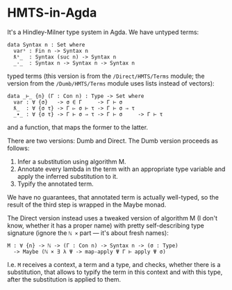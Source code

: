 # HMTS-in-Agda

It's a Hindley-Milner type system in Agda. We have untyped terms:

```
data Syntax n : Set where
  varˢ : Fin n -> Syntax n 
  ƛˢ_  : Syntax (suc n) -> Syntax n
  _·_  : Syntax n -> Syntax n -> Syntax n
```

typed terms (this version is from the `/Direct/HMTS/Terms` module;
the version from the `/Dumb/HMTS/Terms` module uses lists instead of vectors):

```
data _⊢_ {n} (Γ : Con n) : Type -> Set where
  var : ∀ {σ}   -> σ ∈ Γ     -> Γ ⊢ σ
  ƛ_  : ∀ {σ τ} -> Γ ▻ σ ⊢ τ -> Γ ⊢ σ ⇒ τ
  _∙_ : ∀ {σ τ} -> Γ ⊢ σ ⇒ τ -> Γ ⊢ σ     -> Γ ⊢ τ
```

and a function, that maps the former to the latter.

There are two versions: Dumb and Direct. The Dumb version proceeds as follows:

 1. Infer a substitution using algorithm M.
 2. Annotate every lambda in the term with an appropriate type variable and apply the inferred substitution to it.
 3. Typify the annotated term.
 
We have no guarantees, that annotated term is actually well-typed, so the result of the third step is wrapped in the Maybe monad.

The Direct version instead uses a tweaked version of algorithm M (I don't know, whether it has a proper name)
with pretty self-describing type signature (ignore the `ℕ ×` part — it's about fresh names):

```
M : ∀ {n} -> ℕ -> (Γ : Con n) -> Syntax n -> (σ : Type)
  -> Maybe (ℕ × ∃ λ Ψ -> map-apply Ψ Γ ⊢ apply Ψ σ)
```

I.e. `M` receives a context, a term and a type, and checks, whether there is a substitution,
that allows to typify the term in this context and with this type, after the substitution is applied to them.
